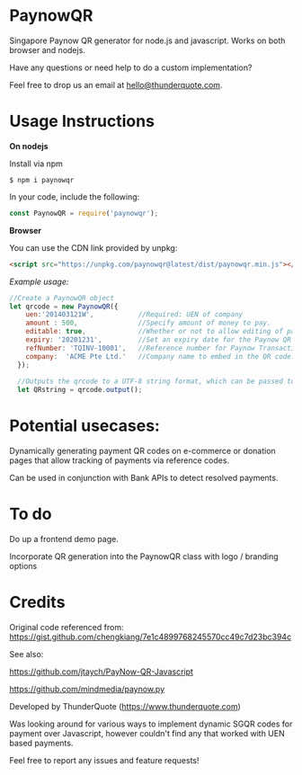 # PaynowQR
Singapore Paynow QR generator for node.js and javascript. Works on both browser and nodejs. 

Have any questions or need help to do a custom implementation?

Feel free to drop us an email at hello@thunderquote.com.

# Usage Instructions

**On nodejs**

Install via npm
```
$ npm i paynowqr
```

In your code, include the following:

```javascript
const PaynowQR = require('paynowqr');
```

**Browser**

You can use the CDN link provided by unpkg:

```html
<script src="https://unpkg.com/paynowqr@latest/dist/paynowqr.min.js"></script>
```



*Example usage:*

```javascript
//Create a PaynowQR object
let qrcode = new PaynowQR({
    uen:'201403121W',           //Required: UEN of company
    amount : 500,               //Specify amount of money to pay.
    editable: true,             //Whether or not to allow editing of payment amount. Defaults to false if amount is specified
    expiry: '20201231',         //Set an expiry date for the Paynow QR code (YYYYMMDD). If omitted, defaults to 5 years from current time.
    refNumber: 'TQINV-10001',   //Reference number for Paynow Transaction. Useful if you need to track payments for recouncilation.
    company:  'ACME Pte Ltd.'   //Company name to embed in the QR code. Optional.               
  });
  
  //Outputs the qrcode to a UTF-8 string format, which can be passed to a QR code generation script to generate the paynow QR
  let QRstring = qrcode.output();
```
# Potential usecases:
Dynamically generating payment QR codes on e-commerce or donation pages that allow tracking of payments via reference codes.

Can be used in conjunction with Bank APIs to detect resolved payments.

# To do
Do up a frontend demo page.

Incorporate QR generation into the PaynowQR class with logo / branding options


# Credits
Original code referenced from:
https://gist.github.com/chengkiang/7e1c4899768245570cc49c7d23bc394c

See also:

https://github.com/jtaych/PayNow-QR-Javascript

https://github.com/mindmedia/paynow.py

Developed by ThunderQuote (https://www.thunderquote.com)

Was looking around for various ways to implement dynamic SGQR codes for payment over Javascript, however couldn't find any that worked with UEN based payments.

Feel free to report any issues and feature requests!
